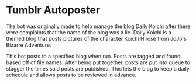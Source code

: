 # Tumblr Autoposter
The bot was originally made to help manage the blog [Daily Koichi](http://daily-koichi.tumblr.com) after there were complaints that the name of the blog was a lie. Daily Koichi is a themed blog that posts pictures of the character Koichi Hirose from JoJo's Bizarre Adventure.

This bot posts to a specified blog when run. Posts are tagged and found based off of file names. After being put together, posts are put into queue to stagger the times said posts are published. This lets the blog to keep a daily schedule and allows posts to be reviewed in advance.
